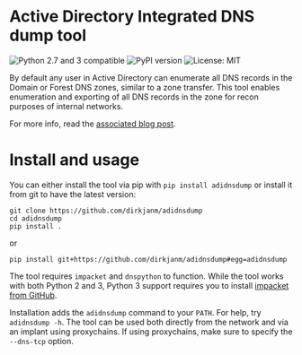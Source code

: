 # Active Directory Integrated DNS dump tool

![Python 2.7 and 3 compatible](https://img.shields.io/badge/python-2.7%2C%203.x-blue.svg)
![PyPI version](https://img.shields.io/pypi/v/adidnsdump.svg)
![License: MIT](https://img.shields.io/pypi/l/adidnsdump.svg)

By default any user in Active Directory can enumerate all DNS records in the Domain or Forest DNS zones, similar to a zone transfer. This tool enables enumeration and exporting of all DNS records in the zone for recon purposes of internal networks.

For more info, read the [associated blog post](https://dirkjanm.io/getting-in-the-zone-dumping-active-directory-dns-with-adidnsdump/).

# Install and usage
You can either install the tool via pip with `pip install adidnsdump` or install it from git to have the latest version:

```
git clone https://github.com/dirkjanm/adidnsdump
cd adidnsdump
pip install .
```

or

```
pip install git+https://github.com/dirkjanm/adidnsdump#egg=adidnsdump
```

The tool requires `impacket` and `dnspython` to function. While the tool works with both Python 2 and 3, Python 3 support requires you to install [impacket from GitHub](https://github.com/CoreSecurity/impacket).

Installation adds the `adidnsdump` command to your `PATH`. For help, try `adidnsdump -h`.
The tool can be used both directly from the network and via an implant using proxychains. If using proxychains, make sure to specify the `--dns-tcp` option.
